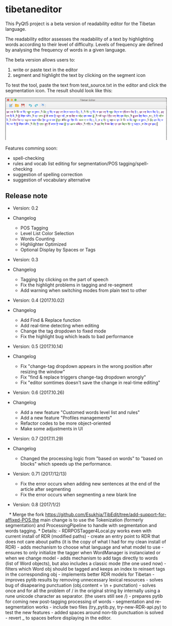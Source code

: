 # tibetaneditor

This PyQt5 project is a beta version of readability editor for the Tibetan language.

The readability editor assesses the readability of a text by highlighting words according to their level of difficulty. Levels of frequency are defined by analysing the frequency of words in a given language.

The beta version allows users to:

1. write or paste text in the editor
2. segment and highlight the text by clicking on the segment icon

To test the tool, paste the text from test_source.txt in the editor and click the segmentation icon. The result should look like this:

![test](test_result.png)

Features comming soon:
- spell-checking
- rules and vocab list editing for segmentation/POS tagging/spell-checking
- suggestion of spelling correction
- suggestion of vocabulary alternative

## Release note

- Version: 0.2

- Changelog
	
	* POS Tagging
	* Level List Color Selection
	* Words Counting
	* Highlighter Optimized
	* Optional Display by Spaces or Tags

- Version: 0.3

- Changelog
    
    * Tagging by clicking on the part of speech
    * Fix the highlight problems in tagging and re-segment
    * Add warning when switching modes from plain text to other

	
- Version: 0.4 (2017.10.02)

- Changelog

    * Add Find & Replace function
    * Add real-time detecting when editing
	* Change the tag dropdown to fixed mode
	* Fix the highlight bug which leads to bad performance

	
- Version: 0.5 (2017.10.14)

- Changelog
	
	* Fix "change-tag dropdown appears in the wrong position after resizing the window"
	* Fix "find & replace triggers change-tag dropdown wrongly"
	* Fix "editor somtimes doesn't save the change in real-time editing"

	
- Version: 0.6 (2017.10.26)

- Changelog
	
	* Add a new feature "Customed words level list and rules"
	* Add a new feature "Profiles managements"
	* Refactor codes to be more object-oriented
	* Make some adjustments in UI

- Version: 0.7 (2017.11.29)
 
- Changelog

    *  Changed the processing logic from "based on words" to "based on blocks"  which speeds up the performance.

- Version: 0.71 (2017/12/13)

    * Fix the error occurs when adding new sentences at the end of the article after segmenting
    * Fix the error occurs when segmenting a new blank line

- Version: 0.8 (2017/1/2)
    
    * Merge the fork https://github.com/Esukhia/TibEdit/tree/add-support-for-affixed-POS,the main change is to use the Tokenization (formerly segmentation) and ProcessingPipeline to handle with segmentation and words tagging.
    * Details:
	- RDRPOSTagger4Local.py works even with current install of RDR (modified paths)
	- create an entry point to RDR that does not care about paths (it is the copy of what I had for my clean install of RDR)
	- adds mechanism to choose what language and what model to use
	- ensures to only initialize the tagger when WordManager is instanciated or when we change model
	- adds mechanism to add tags directly to words (list of Word objects), but also includes a classic mode (the one used now)
	- filters which Word obj should be tagged and keeps an index to reinsert tags in the corresponding obj
	- implements better RDR models for Tibetan
	- improves pytib results by removing unnecessary lexical resources
	- solves bug of disapearing punctuation (obj.content = \n + punctation)
	- solves once and for all the problem of / in the original string by internally using a rune unicode character as separator. (the users still see /)
	- prepares pytib for coming new post-tagging processing of words
	- segmentation and re-segmentation works
	- include two files (try_pytib.py, try-new-RDR-api.py) to test the new features
	- added spaces around non-tib punctuation is solved
	- revert _ to spaces before displaying in the editor.
